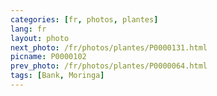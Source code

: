 ```yaml
---
categories: [fr, photos, plantes]
lang: fr
layout: photo
next_photo: /fr/photos/plantes/P0000131.html
picname: P0000102
prev_photo: /fr/photos/plantes/P0000064.html
tags: [Bank, Moringa]
---
```

